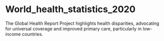 # World_health_statistics_2020
The Global Health Report Project highlights health disparities, advocating for universal coverage and improved primary care, particularly in low-income countries.
